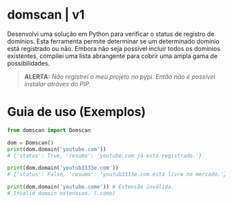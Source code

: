 # domscan | v1

Desenvolvi uma solução em Python para verificar o status de registro de domínios. Esta ferramenta permite determinar se um determinado domínio está registrado ou não. Embora não seja possível incluir todos os domínios existentes, compilei uma lista abrangente para cobrir uma ampla gama de possibilidades.

> **ALERTA:** *Não registrei o meu projeto no pypi. Então não é possível instalar atráves do PIP.*

# Guia de uso (Exemplos)

```python
from domscan import Domscan

dom = Domscan()
print(dom.domain('youtube.com'))
# {'status': True, 'resumo': 'youtube.com já está registrado.'}

print(dom.domain('youtub3333e.com'))
# {'status': False, 'resumo': 'youtub3333e.com está livre no mercado.'}

print(dom.domain('youtube.come')) # Extensão inválida.
# Invalid domain extension. (.come)
```
